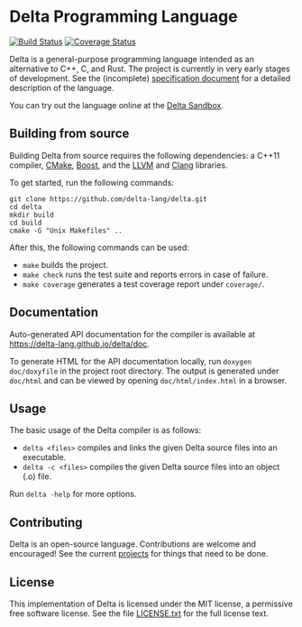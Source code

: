 # Delta Programming Language

[![Build Status](https://travis-ci.org/delta-lang/delta.svg?branch=master)](https://travis-ci.org/delta-lang/delta)
[![Coverage Status](https://coveralls.io/repos/github/delta-lang/delta/badge.svg?branch=master)](https://coveralls.io/github/delta-lang/delta?branch=master)

Delta is a general-purpose programming language intended as an alternative to
C++, C, and Rust. The project is currently in very early stages of development.
See the (incomplete) [specification document](doc/spec.md) for a detailed
description of the language.

You can try out the language online at the [Delta Sandbox](https://delta-lang.github.io/delta-sandbox).

## Building from source

Building Delta from source requires the following dependencies:
a C++11 compiler, [CMake](https://cmake.org), [Boost](http://www.boost.org),
and the [LLVM](http://llvm.org) and [Clang](http://clang.llvm.org) libraries.

To get started, run the following commands:

    git clone https://github.com/delta-lang/delta.git
    cd delta
    mkdir build
    cd build
    cmake -G "Unix Makefiles" ..

After this, the following commands can be used:

- `make` builds the project.
- `make check` runs the test suite and reports errors in case of failure.
- `make coverage` generates a test coverage report under `coverage/`.

## Documentation

Auto-generated API documentation for the compiler is available at https://delta-lang.github.io/delta/doc.

To generate HTML for the API documentation locally, run `doxygen doc/doxyfile`
in the project root directory. The output is generated under `doc/html` and can be
viewed by opening `doc/html/index.html` in a browser.

## Usage

The basic usage of the Delta compiler is as follows:

- `delta <files>` compiles and links the given Delta source files into an executable.
- `delta -c <files>` compiles the given Delta source files into an object (.o) file.

Run `delta -help` for more options.

## Contributing

Delta is an open-source language. Contributions are welcome and encouraged! See the
current [projects](https://github.com/delta-lang/delta/projects) for things that
need to be done.

## License

This implementation of Delta is licensed under the MIT license, a permissive
free software license. See the file [LICENSE.txt](LICENSE.txt) for the full
license text.
